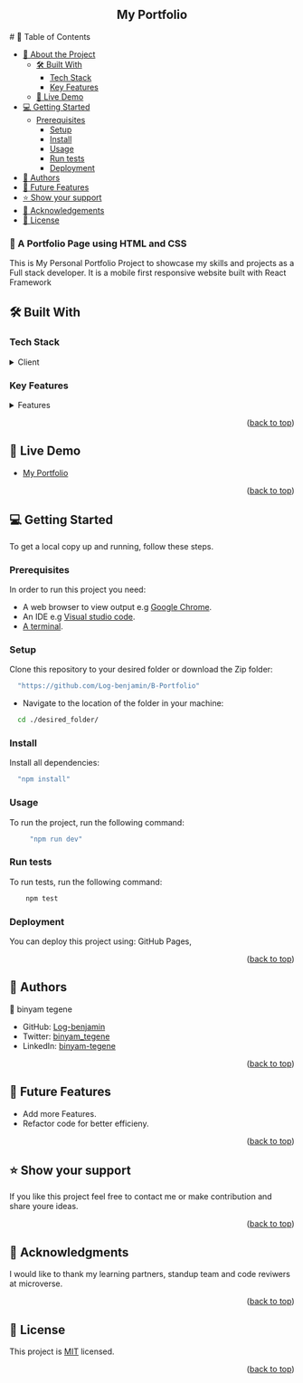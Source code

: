 <a name="readme-top"></a>

<div align="center">
  <h2><b>My Portfolio</b></h3>
</div>
# 📗 Table of Contents

- [📖 About the Project](#about-project)
    - [🛠 Built With](#built-with)
      - [Tech Stack](#tech-stack)
      - [Key Features](#key-features)
    - [🚀 Live Demo](#live-demo)
- [💻 Getting Started](#getting-started)
    - [Prerequisites](#prerequisites)
      - [Setup](#setup)
      - [Install](#install)
      - [Usage](#usage)
      - [Run tests](#run-tests)
      - [Deployment](#deployment)
- [👥 Authors](#authors)
- [🔭 Future Features](#future-features)
- [⭐️ Show your support](#support)
- [🙏 Acknowledgements](#acknowledgements)
- [📝 License](#license)

### 📖 A Portfolio Page using HTML and CSS <a name="about-project"></a>

This is My Personal Portfolio Project to showcase my skills and projects as a Full stack developer. It is a mobile first responsive website built with React Framework

## 🛠 Built With <a name="built-with"></a>

### Tech Stack <a name="tech-stack"></a>

<details>
  <summary>Client</summary>
  <ul>
    <li><a href="https://nextjs.org/">NEXT.JS</a></li>   
    <li><a href="https://react.dev/">React</a></li>
    <li><a href="https://redux.js.org/">Redux</a></li>
    <li><a href="https://tailwindcss.com/">Tailwindcss</a></li>
    <li><a href="https://testing-library.com/docs/bs-react-testing-library/intro">React Testing Library</a></li>
  </ul>
</details>

### Key Features <a name="key-features"></a>

<details>
  <summary>Features</summary>
  <ul>
    <li>About</li>   
    <li>Projects</li>
    <li>Skills</li>
    <li>Contact</li>
  </ul>
</details>

<p align="right">(<a href="#readme-top">back to top</a>)</p>

## 🚀 Live Demo <a name="live-demo"></a>

- [My Portfolio](https://log-benjamin.github.io/My_Portfolio/)

<p align="right">(<a href="#readme-top">back to top</a>)</p>

## 💻 Getting Started <a name="getting-started"></a>

To get a local copy up and running, follow these steps.

### Prerequisites
In order to run this project you need:
- A web browser to view output e.g [Google Chrome](https://www.google.com/chrome/).
- An IDE e.g [Visual studio code](https://code.visualstudio.com/).
- [A terminal](https://code.visualstudio.com/docs/terminal/basics).

### Setup
Clone this repository to your desired folder or download the Zip folder:
```sh
  "https://github.com/Log-benjamin/B-Portfolio"
```
- Navigate to the location of the folder in your machine:

```sh
  cd ./desired_folder/
```
### Install
Install all dependencies:
```sh
  "npm install"
```

### Usage

To run the project, run the following command:
```sh
     "npm run dev"
```
### Run tests
To run tests, run the following command:

```sh
    npm test
```
### Deployment <a name="deployment"></a>

You can deploy this project using: GitHub Pages,

<p align="right">(<a href="#readme-top">back to top</a>)</p>

## 👥 Authors <a name="authors"></a>

👤 binyam tegene

- GitHub: [Log-benjamin](https://github.com/Log-benjamin?tab=repositories)
- Twitter: [binyam_tegene](https://twitter.com/@binyam_tegene)
- LinkedIn: [binyam-tegene](https://www.linkedin.com/in/binyam-tegene-4b77ab265)

<p align="right">(<a href="#readme-top">back to top</a>)</p>

## 🔭 Future Features <a name="future-features"></a>

- Add more Features.
- Refactor code for better efficieny.

<p align="right">(<a href="#readme-top">back to top</a>)</p>

## ⭐️ Show your support <a name="support"></a>

If you like this project feel free to contact me or make contribution and share youre ideas.

<p align="right">(<a href="#readme-top">back to top</a>)</p>

## 🙏 Acknowledgments <a name="acknowledgements"></a>

I would like to thank my learning partners, standup team and code reviwers at microverse.

<p align="right">(<a href="#readme-top">back to top</a>)</p>

## 📝 License <a name="license"></a>


This project is [MIT](./LICENSE) licensed.

<p align="right">(<a href="#readme-top">back to top</a>)</p>

